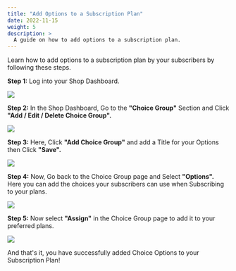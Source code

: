 ```yaml
---
title: "Add Options to a Subscription Plan"
date: 2022-11-15
weight: 5
description: >
  A guide on how to add options to a subscription plan.
---
```


Learn how to add options to a subscription plan by your subscribers by following these steps.

**Step 1:** Log into your Shop Dashboard.

![](https://subscribie.co.uk/blog/content/images/size/w1000/2022/11/image-59.png)

**Step 2:** In the Shop Dashboard, Go to the **"Choice Group"** Section and Click **"Add / Edit / Delete Choice Group".**

![](https://subscribie.co.uk/blog/content/images/size/w1000/2022/11/image-60.png)

**Step 3:** Here, Click **"Add Choice Group"** and add a Title for your Options then Click **"Save".**

![](https://subscribie.co.uk/blog/content/images/size/w1000/2022/11/image-61.png)

**Step 4:** Now, Go back to the Choice Group page and Select **"Options".** Here you can add the choices your subscribers can use when Subscribing to your plans.

![](https://subscribie.co.uk/blog/content/images/size/w1000/2022/11/image-62.png)

**Step 5:** Now select **"Assign"** in the Choice Group page to add it to your preferred plans.

![](https://subscribie.co.uk/blog/content/images/size/w1000/2022/11/image-63.png)

And that's it, you have successfully added Choice Options to your Subscription Plan!